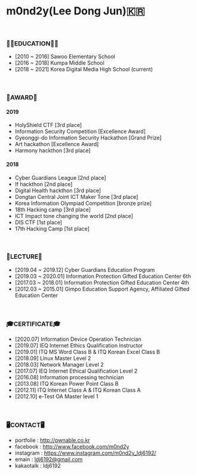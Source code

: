 # m0nd2y(Lee Dong Jun)🇰🇷
<br>

### 👨‍🎓EDUCATION👨‍🎓
- [2010 ~ 2016] Sawoo Elementary School
- [2016 ~ 2018] Kumpa Middle School
- [2018 ~ 2021] Korea Digital Media High School (current) <br><br><br>

### 🏅AWARD🏅

#### <strong>2019</strong>
- HolyShield CTF [3rd place]
- Information Security Competition [Excellence Award]
- Gyeonggi-do Information Security Hackathon [Grand Prize]
- Art hackathon [Excellence Award]
- Harmony hackthon [3rd place]<br>

#### <strong>2018</strong>
- Cyber ​​Guardians League [2nd place]
- If hackthon [2nd place]
- Digital Health hackthon [3rd place]
- Dongtan Central Joint ICT Maker Tone [3rd place]
- Korea Information Olympiad Competition [bronze prize]
- 18th Hacking camp [3rd place]
- ICT Impact tone changing the world [2nd place]
- DIS CTF [1st place]
- 17th Hacking Camp [1st place]<br><br><br>

### 📖LECTURE📖
- [2019.04 ~ 2019.12] Cyber ​​Guardians Education Program
- [2019.03 ~ 2020.01] Information Protection Gifted Education Center 6th
- [2017.03 ~ 2018.01] Information Protection Gifted Education Center 4th
- [2012.03 ~ 2015.01] Gimpo Education Support Agency, Affiliated Gifted Education Center<br><br><br>

### 🎓CERTIFICATE🎓
- [2020.07] Information Device Operation Technician
- [2019.07] IEQ Internet Ethics Qualification Instructor 
- [2019.01] ITQ MS Word Class B & ITQ Korean Excel Class B
- [2018.09] Linux Master Level 2 
- [2018.03] Network Manager Level 2 
- [2017.07] IEQ Internet Ethical Qualification Level 2
- [2016.08] Information processing technician
- [2013.08] ITQ Korean Power Point Class B
- [2012.11] ITQ Internet Class A & ITQ Korean Class A
- [2012.10] e-Test OA Master level 1 <br><br><br>

### 🖥CONTACT🖥
- portfolie : http://pwnable.co.kr
- facebook  : http://www.facebook.com/m0nd2y
- instagram : https://www.instagram.com/m0nd2y_ldj6192/
- emain     : ldj6192@gmail.com
- kakaotalk : ldj6192